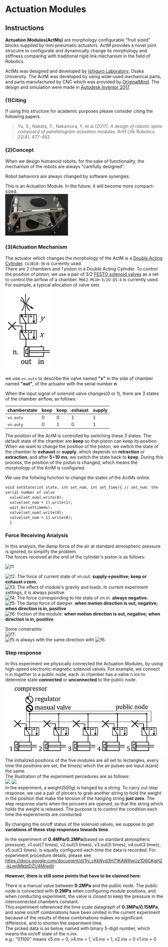 # Actuation Modules
## Instructions
<What is actuation module>  
  
**Actuation Modules(ActMs)** are morphology configurable "fruit sized" blocks supplied by mini pneumatic actuators. ActM provides a novel joint strucutre to configurate and dynamically change its morphology and stiffness comparing with traditional rigid link mechanism in the field of Robotics.  

ActMs was designed and developed by [Ishiguro Laboratory](http://eng.irl.sys.es.osaka-u.ac.jp/), Osaka University. The ActM was developed by using wide-used mechanical parts, and parts manufactured by CNC which was provided by [OriginalMind](http://www.originalmind.co.jp/). The design and simulation were made in [Autodesk Inventor 2017](https://www.autodesk.com/products/inventor/overview).  

### (1)Citing
If using this structure for academic purposes please consider citing the following papers.  

>Yu, S., Nakata, Y., Nakamura, Y. et al.(2017). 
>*A design of robotic spine composed of parallelogram actuation modules.*
>Artif Life Robotics. 22(4), 477-482.

### (2)Concept
<The concept of ActM and what it can achieve>  
When we design humanoid robots, for the sake of functionality, the mechanism of the robots are always "carefully designed".  
  
Robot behaviors are always changed by software synergies.  

This is an Actuation Module. In the future, it will become more compact-sized.  
<img src="https://github.com/grandmasteryu/actuationmodule/blob/master/screenshot/IMG_0638.png" width="200px">  

### (3)Actuation Mechanism
The actuator which changes the morphology of the ActM is a [Double Acting Cylinder](http://ca01.smcworld.com/catalog/BEST-5-2-jp/pdf/2-p0627-0652-cuj.pdf). `CUJB10-30` is currently used.  
There are 2 chambers and 1 piston in a Double Acting Cylinder.
To control the position of piston, we use a pair of 3/2 [FESTO solenoid valves](https://www.festo.com/cat/en-gb_gb/data/doc_ENGB/PDF/EN/MH2TO4_EN.PDF) as a set to control the airflow of a chamber. `MHE2-MS1H-3/2O-QS-4` is currently used. For example, a typical allocation of valve sets  
<img src ="https://github.com/grandmasteryu/actuationmodule/blob/master/screenshot/valvesets.png" width="150px">  

we use `vn.outx` to describe the valve named **"x"** in the side of chamber named **"out"**, of the actuator with the serial number **n**.  
  
When the input signal of solenoid valve changes(0 or 1), there are 3 states of the chamber airflow, as follows:

chamberstate | keep | keep | exhaust | supply  
--- | --- | --- | --- | ---
`vn.outx` | 0 | 0 | 1 | 1
`vn.outy` | 0 | 1 | 0 | 1  
  
The position of the ActM is controlled by switching these 3 states. The default state of the chamber are **keep** so that piston can keep its position. When we want to change the position of the piston, we switch the state of the chamber to **exhaust** or **supply**, which depends on **retraction** or **extraction**, and after **5~10 ms**, we switch the state back to **keep**. During this process, the position of the piston is changed, which means the morphology of the ActM is configured.  
  
We use the follwing function to change the states of the ActMs online.
    
    void setState(int state, int set_num, int set_time){ // set_num: the serial number of valve
      valve[set_num].write(0);
      valve[set_num + 1].write(1);
      wait_ms(settimems);
      valve[set_num].write(0);
      valve[set_num + 1].write(0);      
      }

### Force Receiving Analysis
In this analysis, the damp force of the air at standard atmospheric pressure is ignored, to simplify the problem.  
The forces received at the end of the cylinder's piston is as follows:  
  
![f1]  

![f2]: The force of current state of vn.out. **supply->positive; keep or exhaust->zero.**  
![f3]: The effect of module's gravity and loads. In current experiment settings, it is always positive.  
![f4]: The force corresponding to hte state of vn.in. **always negative.**  
![f5]: The damp force of damper. **when motion direction is out, negative; when direction is in, positive**  
![f6]: friction of the module. **when motion direction is out, negative; when direction is in, positive**   
  
Some constraints:   
![f7]:   
![f5] is always with the same direction with ![f6].  

[f1]: http://chart.apis.google.com/chart?cht=tx&chl=F=F_o%2BF_G-F_i-f_D-f
[f2]: http://chart.apis.google.com/chart?cht=tx&chl=F_o
[f3]: http://chart.apis.google.com/chart?cht=tx&chl=F_G
[f4]: http://chart.apis.google.com/chart?cht=tx&chl=F_i
[f5]: http://chart.apis.google.com/chart?cht=tx&chl=f_D
[f6]: http://chart.apis.google.com/chart?cht=tx&chl=f
[f7]: http://chart.apis.google.com/chart?cht=tx&chl=F_G<F_i%2Bf_D%2Bf
  
### Step response
In this experiment we physically connected the Actuation Modules, by using high-speed electronic-magnetic solenoid valves. For example, we connect n.in together to a public node, each .in chamber has a valve n.inx to determine state **connected** or **unconnected** to the public node.  
![](https://github.com/grandmasteryu/actuationmodule/blob/master/screenshot/ans2.png)  
The initialized positions of the five modules are all set to rectangles, every time the positions are set, the time(s) which the air pulses are input is(are) the same.   
The illustration of the experiment percedures are as follows:  
<img src="https://github.com/grandmasteryu/actuationmodule/blob/master/screenshot/IMG_0636efg.png" width="300px">
<img src="https://github.com/grandmasteryu/actuationmodule/blob/master/screenshot/IMG_0631efg.png" width="300px">  
In the experiment, a weight(500g) is hanged by a string. To carry out step response, we use a pair of pincers to grab another string to hold the weight in the position that make the tension of the hanging string **just zero**. The step response starts when the pinceers are opened, so that the string which holds the weight is released. The purpose is to control the condition each time the experements are conducted.  

By changing the on/off status of the solenoid valves, we suppose to get **variations of these step responses towards time**.  

In the experiment of **0.4MPa/0.2MPa**(based on standard atmospheric pressure), v1.out(7 times), v2.out(3 times), v3.out(5 times), v4.out(3 times), v5.out(3 times), is equally configured each time the data is recorded. For experiment procedure details, please see
https://docs.google.com/document/d/1ly_cKkNyd3H71KAWRwUz1D6GKgH2-kLmijMkbtDZU4M/edit  
  
  **However, there is still some points that have to be claimed here:**  
    
There is a manual valve between **0.2MPa** and the public node. The public node is connected with **0.2MPa** when configuring module positions, and when conducting experiment, the valve is closed to keep the pressure in the interconnected chambers constant.  
This experiment referenced the time scale datagraph of **0.3MPa/0.15MPa**, and some on/off combinations have been omited in the current experiment because of the results of these combinations makes no significant difference, and to shorten the experiment time.  
The picked data is as below, named with binary 5-digit number, which means the on/off state of the n.inx.  
e.g.: "01100" means v5.inx = 0, v4.inx = 1, v3.inx = 1, v2.inx = 0 v1.inx = 0  

